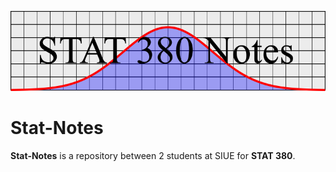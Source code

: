 [![STAT 380](figs/Title.png)](#)

# Stat-Notes

**Stat-Notes** is a repository between 2 students at SIUE for **STAT 380**.
